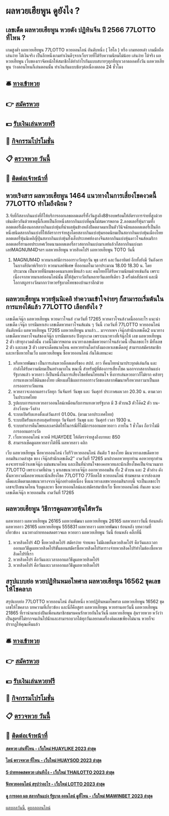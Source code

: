 # ผลหวยเฮียพูน ดูยังไง ?
## เลขเด็ด ผลหวยเฮียพูน หวยดัง ปฏิทินจีน ปี 2566 77LOTTO ที่ไหน ?
เกมสูงต่ำ ผลหวยเฮียพูน 77LOTTO หวยออนไลน์ อันดับหนึ่ง ( ไฮโล ) หรือ เกมทอยเต๋า เกมมือถือเล่นง่าย ได้เงินจริง เป็นอีกหนึ่งเกมทำเงินดีๆจากเว็บรวยที่ได้รับความนิยมไม่น้อย เล่นง่าย ได้จริง ผลหวยเฮียพูน เว็บของเราจัดหนักให้สมาชิกได้ทำกำไรกันแบบสบายๆทุกที่ทุกเวลาตลอดทั้งวัน ผลหวยเฮียพูน ว่างตอนไหนก็เล่นตอนนั้น ทำเงินกันแบบชิลๆต่อเนื่องตลอด 24 ชั่วโมง

## 🛎 [ทางเข้าหวย](https://bit.ly/3BG5bNw)
## 👉 [สมัครหวย](https://bit.ly/3BG5bNw)
## 💵 [รับเงินเล่นหวยฟรี](https://bit.ly/3C3mvgS)
## 👑 [กิจกรรมโปรโมชั่น](https://bit.ly/3C3mvgS)
## 📋 [ตรวจหวย วันนี้](https://bit.ly/3C3mvgS)
## 📱 [ติดต่อเจ้าหน้าที่](https://bit.ly/3C3mvgS)

## หวยเริงสาร ผลหวยเฮียพูน 1464 แนวทางในการเสี่ยงโชคงวดนี้ 77LOTTO ทำไมถึงนิยม ?
3.จับยี่กีสลากกินแบ่งยี่กีให้บริการออกเลขลอตเตอรี่ทั้งวันสูงถึง88รอบพร้อมให้อัตราการจ่ายที่สูงด้วยเช่นเดียวกันด้วยเหตุนี้ก็เลยเป็นอีกหนึ่งสลากกินแบ่งที่คุณไม่สมควรพลาด
2.ลอตเตอรี่หุ้นรวมทั้งลอตเตอรี่เมืองนอกสลากกินแบ่งหุ้นที่นำผลหุ้นข้างหลังปิดตลาดมาเป็นตัววินิจฉัยผลลอตเตอรี่เป็นอีกหนึ่งชนิดสลากกินแบ่งที่ให้อัตราการจ่ายสูงโดยสลากกินแบ่งหุ้นยอดนิยมเป็นสลากกินแบ่งหุ้นเมืองไทยลอตเตอรี่หุ้นนิเคอิญี่ปุ่นสลากกินแบ่งหุ้นฮั่งเส็งประเทศฮ่องกงจีนสลากกินแบ่งหุ้นดาวโจนส์อเมริกาลอตเตอรี่ฮานอยประเทศเวียดนามลอตเตอรี่ลาวสลากกินแบ่งมาเลย์แล้วก็สลากกินแบ่งมาเลย์MAGNUM4Dฯลฯ ผลหวยเฮียพูน หวยสิงคโปร์ ผลหวยเฮียพูน TOTO วันนี้
1. MAGNUM4D หวยมาเลย์มีการออกรางวัลทุกวัน พุธ เสาร์ และวันอาทิตย์ อีกทั้งยังมี วันอังคาร ในบางสัปดาห์เรียกว่า หวยมาเลย์พิเศษ ที่ออกผลในเวลาประมาณ 18.00 18.30 น. โดยประมาณ เป็นหวยที่นิยมของคนมาเลยเซียแล้ว และ คนไทยก็ได้รับความนิยมด้วยเช่นกัน เพราะเนื่องจากหวยมาเลย์ออนไลน์นั้น มีให้ลุ้นรางวัลกันหลายวันเลยทีเดียว 3 ครั้งต่อสัปดาห์ และมีโอกาสถูกรางวัลมากกว่าหวยรัฐบาลไทยของบ้านเราอีกด้วย

## ผลหวยเฮียพูน หวยหุ้นนิเคอิ ทำความเข้าใจง่ายๆ ก็สามารถเริ่มต้นในการแทงได้แล้ว 77LOTTO เลือกยังไง ?
เลขเด็ดเจ๊นุ๊ก ผลหวยเฮียพูน หวยดาวโจนส์ งวดวันที่ 17265
หวยดาวโจนส์งวดนี้ออกอะไร แนะนำเลขเด็ด เจ๊นุ๊ก บารมีมหาเฮง เลขเด็ดหวยดาวโจนส์แม่น ๆ วันนี้ งวดวันที่ 77LOTTO หวยออนไลน์ อันดับหนึ่ง ผลหวยเฮียพูน 17265 ผลหวยเฮียพูน มาแล้ว… มาจากเพจ เจ๊นุ๊กสำนักเลขเด็ด2 แนวทางเลขเด็ดหวยดาวโจนส์ของเจ๊นุ๊ก บารมีมหาเฮง ปังทุกงวด เพราะแนวทางที่เจ้นุ๊กให้ เลข ผลหวยเฮียพูน 2 ตัว เข้าทุกงวดดังนั้น งวดนี้ไม่ควรพลาด แนวทางเลขเด็ดหวยดาวโจนส์งวดนี้ เป็นเลขอะไร มีทั้งเลข 2 ตัว และเลข 3 ตัว เลขจะเด็ดขนาดไหน คอหวยท่านใดกำลังมองหาเลขเด็ดอยู่ สามารถสมัครสมาชิกและหาซื้อหวยในเว็บ ผลหวยเฮียพูน ซื้อหวยออนไลน์ กันได้เลยนะคะ
1. หรือหวยพัฒนา เป็นการเล่นหวยล็อตเตอรี่ของ สปป. ลาว ที่คนไทยนำมาประยุกต์เล่นกัน และกำลังได้รับความนิยมเป็นอย่างมากใน ขณะนี้ สำหรับผู้ที่ต้องการเสี่ยงโชค นอกจากสลากกินแบ่งรัฐบาลแล้ว หวยลาว ก็เป็นหนึ่งในการเสี่ยงโชคที่คนไทยสนใจ ซึ่งการเล่นหวยลาวก็ไม่ยาก คล้ายๆการแทงหวยใต้ดินของไทย เพียงแต่ใช้ผลการออกรางวัลของสลากพัฒนาหรือหวยลาวมาเป็นผลการออกรางวัลแทน
2. หวยลาวจะออกผลรางวัลทุก วันจันทร์ วันพุธ และ วันศุกร์ ประกาศผลเวลา 20.30 น. ตามเวลาในประเทศไทย
3. รูปแบบการแทงหวยลาวออนไลน์เหมือนกับการแทงหวยรัฐบาล มี 3 ตัวบน3 ตัวโต๊ด2 ตัว บน-ล่างวิ่งบน-วิ่งล่าง
4. ระบบเปิดรับเเทงตั้งเเต่วันเสาร์ 01.00น. (ตามเวลาประเทศไทย)
5. ระบบปิดรับแทงรอบสุดท้ายทุก วันจันทร์ วันพุธ และ วันศุกร์ เวลา 1930 น.
6. ระบบทำการคืนโพยเเละเครดิตให้ในกรณีที่ไม่มีการออกผลหวยลาว ภายใน 1 ชั่วโมง ถือว่าไม่มีการออกผลรางวัล
7. เว็บหวยออนไลน์ หวยดี HUAYDEE ให้อัตราจ่ายสูงถึงบาทละ 850
8. สามารถเช็คดูผลหวยลาวได้ที่นี้ ผลหวยลาว คลิก

เว็บ ผลหวยเฮียพูน ซื้อหวยออนไลน์ เว็บรีวิวหวยออนไลน์ อันดับ 1 ของไทย มีแนวทางเลขเด็ดหวยออมสินงวดล่าสุด ของ เจ๊นุ๊กสำนักเลขเด็ด2″ งวดวันที่ 17265 มาฝากคอหวยทุกท่าน คอหวยทุกท่านคงจะทราบดีว่าเลขเจ๊นุ๊ก แม่นขนาดไหน และเป็นที่น่าสนใจของคอหวยและนักเสี่ยงโชคเป็นจำนวนมาก 77LOTTO เพราะงวดที่ผ่าน ๆ มาเลขแนวทางเจ๊นุ๊ก ออกหวยออมสิน ทั้ง 2 ตัวบน และ 2 ตัวล่าง ดังนั้นหวยงวดนี้คอหวยและนักเสี่ยงโชค 77LOTTO 77ล็อตโต้ หวยออนไลน์ ห้ามพลาด ควรส่องเลขเด็ดและติดตามเลขแนวทางจากเจ๊นุ๊กอย่างต่อเนื่อง ซึ่งแนวทางเลขหวยออมสินรอบนี้ จะเป็นเลขอะไร เลขจะปังขนาดไหน รีบดูและหา ซื้อหวยออนไลน์และสมัครสมาชิกเว็บ ซื้อหวยออนไลน์ กันเลย นะคะ
เลขเด็ดเจ๊นุ๊ก หวยออมสิน งวดวันที่ 17265

## ผลหวยเฮียพูน วิธีการดูผลหวยหุ้นไต้หวัน
ผลหวยลาว ผลหวยเฮียพูน 26165 ผลหวยพัฒนา ผลหวยเฮียพูน 26165 ผลหวยลาววันนี้ ย้อนหลัง
ผลหวยลาว 26165 ผลหวยเฮียพูน 555831
 ผลหวยลาว ผลหวยพัฒนา ย้อนหลัง 
บทความที่เกี่ยวข้อง
 แนวทางถ่ายทอดสดตรวจผล หวยลาว ผลหวยเฮียพูน วันนี้ ย้อนหลัง คลิ๊กที่นี่  
1. หวยสิงคโปร์ 4D ซื้อหวยสิงคโปร์ สมัครง่าย จ่ายแพง ไม่มีเลขอั้นหวยสิงคโปร์ คือวันและเวลาออกผลวิธีดูผลหวยสิงคโปร์ขั้นตอนสมัครซื้อหวยสิงคโปร์ตารางจ่ายหวยสิงคโปร์ทำไมต้องซื้อหวยสิงคโปร์ที่เรา
2. หวยสิงคโปร์ คือวันและเวลาออกผลวิธีดูผลหวยสิงคโปร์
3. หวยสิงคโปร์ คือวันและเวลาออกผลวิธีดูผลหวยสิงคโปร์

## สรุปแบบย่อ หวยปฏิทินหมอไพศาล ผลหวยเฮียพูน 16562 ชุดเลขให้โชคลาภ
สรุปแบบย่อ 77LOTTO หวยออนไลน์ อันดับหนึ่ง หวยปฏิทินหมอไพศาล ผลหวยเฮียพูน 16562 ชุดเลขให้โชคลาภ บทความที่เกี่ยวข้อง
และนี่ก็คือสูตร ผลหวยเฮียพูน หวยฮานอยวันนี้ ผลหวยเฮียพูน 21865 ที่เรานำมาแบ่งปันเพื่อนสมาชิกชมรมคนรักหวยกันในวันนี้ ผลหวยเฮียพูน ลุ้นรวยหวย หวังว่าเป็นสูตรที่ไม่ยากจนเกินไปนักและสามารถบวกได้ทุกวันเลยกดเครื่องคิดเลขเพียงไม่นาน หวยก็จะปรากฏให้คุณเห็นแล้ว

## 🛎 [ทางเข้าหวย](https://bit.ly/3BG5bNw)
## 👉 [สมัครหวย](https://bit.ly/3BG5bNw)
## 💵 [รับเงินเล่นหวยฟรี](https://bit.ly/3C3mvgS)
## 👑 [กิจกรรมโปรโมชั่น](https://bit.ly/3C3mvgS)
## 📋 [ตรวจหวย วันนี้](https://bit.ly/3C3mvgS)
## 📱 [ติดต่อเจ้าหน้าที่](https://bit.ly/3C3mvgS)

#### [สดหวย เล่นที่ไหน - เว็บใหม่ HUAYLIKE 2023 ล่าสุด](https://atom.io/themes/สดหวย%20เล่นที่ไหน%20-%20เว็บใหม่%20huaylike%202023%20ล่าสุด)
#### [ไลน์ ตรวจหวย ที่ไหน - เว็บใหม่ HUAYSOD 2023 ล่าสุด](https://atom.io/themes/ไลน์%20ตรวจหวย%20ที่ไหน%20-%20เว็บใหม่%20huaysod%202023%20ล่าสุด)
#### [5 ถ่ายทอดสดหวย เล่นยังไง - เว็บใหม่ THAILOTTO 2023 ล่าสุด](https://atom.io/themes/5%20ถ่ายทอดสดหวย%20เล่นยังไง%20-%20เว็บใหม่%20thailotto%202023%20ล่าสุด)
#### [ฟังหวยออนไลน์ สรุปว่าอะไร - เว็บใหม่ LOTTO 2023 ล่าสุด](https://atom.io/themes/ฟังหวยออนไลน์%20สรุปว่าอะไร%20-%20เว็บใหม่%20lotto%202023%20ล่าสุด)
#### [ดู การออก ผล สลากกินแบ่ง รัฐบาล ออนไลน์ ดูที่ไหน - เว็บใหม่ MAWINBET 2023 ล่าสุด](https://atom.io/themes/ดู%20การออก%20ผล%20สลากกินแบ่ง%20รัฐบาล%20ออนไลน์%20ดูที่ไหน%20-%20เว็บใหม่%20mawinbet%202023%20ล่าสุด)

[ผลบอลวันนี้](https://siamsport.tv "ผลบอลวันนี้"), [ดูบอลออนไลน์](https://siamsport.tv/ดูบอลสด "ดูบอลออนไลน์")